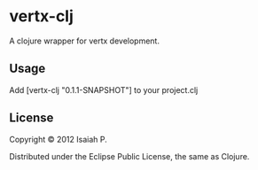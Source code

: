# vertx-clj

A clojure wrapper for vertx development.

## Usage

Add [vertx-clj "0.1.1-SNAPSHOT"] to your project.clj

## License

Copyright © 2012 Isaiah P.

Distributed under the Eclipse Public License, the same as Clojure.
